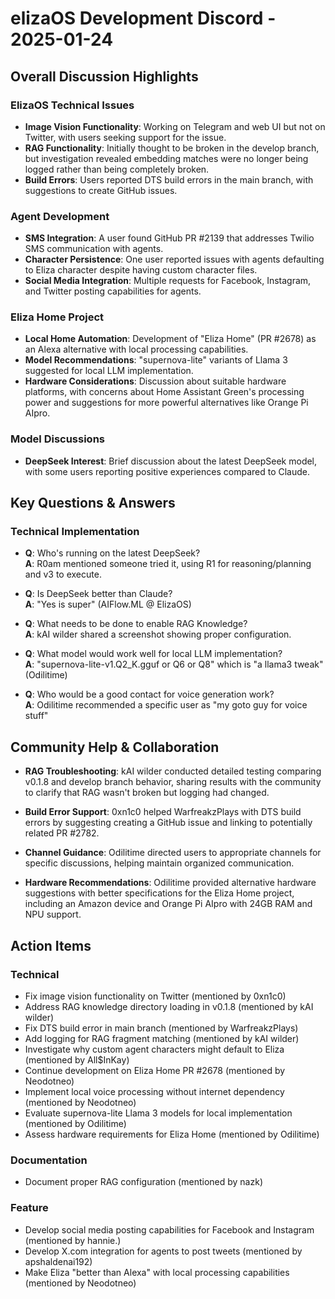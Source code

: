 # elizaOS Development Discord - 2025-01-24

## Overall Discussion Highlights

### ElizaOS Technical Issues
- **Image Vision Functionality**: Working on Telegram and web UI but not on Twitter, with users seeking support for the issue.
- **RAG Functionality**: Initially thought to be broken in the develop branch, but investigation revealed embedding matches were no longer being logged rather than being completely broken.
- **Build Errors**: Users reported DTS build errors in the main branch, with suggestions to create GitHub issues.

### Agent Development
- **SMS Integration**: A user found GitHub PR #2139 that addresses Twilio SMS communication with agents.
- **Character Persistence**: One user reported issues with agents defaulting to Eliza character despite having custom character files.
- **Social Media Integration**: Multiple requests for Facebook, Instagram, and Twitter posting capabilities for agents.

### Eliza Home Project
- **Local Home Automation**: Development of "Eliza Home" (PR #2678) as an Alexa alternative with local processing capabilities.
- **Model Recommendations**: "supernova-lite" variants of Llama 3 suggested for local LLM implementation.
- **Hardware Considerations**: Discussion about suitable hardware platforms, with concerns about Home Assistant Green's processing power and suggestions for more powerful alternatives like Orange Pi AIpro.

### Model Discussions
- **DeepSeek Interest**: Brief discussion about the latest DeepSeek model, with some users reporting positive experiences compared to Claude.

## Key Questions & Answers

### Technical Implementation
- **Q**: Who's running on the latest DeepSeek?  
  **A**: R0am mentioned someone tried it, using R1 for reasoning/planning and v3 to execute.

- **Q**: Is DeepSeek better than Claude?  
  **A**: "Yes is super" (AIFlow.ML @ ElizaOS)

- **Q**: What needs to be done to enable RAG Knowledge?  
  **A**: kAI wilder shared a screenshot showing proper configuration.

- **Q**: What model would work well for local LLM implementation?  
  **A**: "supernova-lite-v1.Q2_K.gguf or Q6 or Q8" which is "a llama3 tweak" (Odilitime)

- **Q**: Who would be a good contact for voice generation work?  
  **A**: Odilitime recommended a specific user as "my goto guy for voice stuff"

## Community Help & Collaboration

- **RAG Troubleshooting**: kAI wilder conducted detailed testing comparing v0.1.8 and develop branch behavior, sharing results with the community to clarify that RAG wasn't broken but logging had changed.

- **Build Error Support**: 0xn1c0 helped WarfreakzPlays with DTS build errors by suggesting creating a GitHub issue and linking to potentially related PR #2782.

- **Channel Guidance**: Odilitime directed users to appropriate channels for specific discussions, helping maintain organized communication.

- **Hardware Recommendations**: Odilitime provided alternative hardware suggestions with better specifications for the Eliza Home project, including an Amazon device and Orange Pi AIpro with 24GB RAM and NPU support.

## Action Items

### Technical
- Fix image vision functionality on Twitter (mentioned by 0xn1c0)
- Address RAG knowledge directory loading in v0.1.8 (mentioned by kAI wilder)
- Fix DTS build error in main branch (mentioned by WarfreakzPlays)
- Add logging for RAG fragment matching (mentioned by kAI wilder)
- Investigate why custom agent characters might default to Eliza (mentioned by All$InKay)
- Continue development on Eliza Home PR #2678 (mentioned by Neodotneo)
- Implement local voice processing without internet dependency (mentioned by Neodotneo)
- Evaluate supernova-lite Llama 3 models for local implementation (mentioned by Odilitime)
- Assess hardware requirements for Eliza Home (mentioned by Odilitime)

### Documentation
- Document proper RAG configuration (mentioned by nazk)

### Feature
- Develop social media posting capabilities for Facebook and Instagram (mentioned by hannie.)
- Develop X.com integration for agents to post tweets (mentioned by apshaldenai192)
- Make Eliza "better than Alexa" with local processing capabilities (mentioned by Neodotneo)